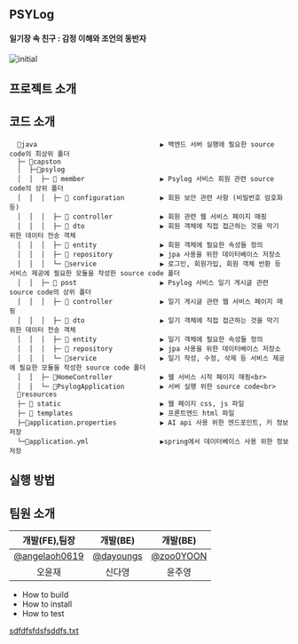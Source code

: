 ## PSYLog
#### 일기장 속 친구 : 감정 이해와 조언의 동반자
![initial](https://github.com/dayoungs/psylog/assets/113420912/42984dae-87a5-4cee-8e58-491ee28dfc10)
  <br>

## 프로젝트 소개

## 코드 소개
```
  📂java                               ▶︎ 백엔드 서버 실행에 필요한 source code의 최상위 폴더
  ├─ 📂capston
  │  ├─📂psylog
  │  │  ├─ 📂 member                   ▶︎ Psylog 서비스 회원 관련 source code의 상위 폴더
  │  │  │  ├─ 📂 configuration         ▶︎ 회원 보안 관련 사항 (비밀번호 암호화 등)
  │  │  │  ├─ 📂 controller            ▶︎ 회원 관련 웹 서비스 페이지 매핑
  │  │  │  ├─ 📂 dto                   ▶︎ 회원 객체에 직접 접근하는 것을 막기 위한 데이터 전송 객체
  │  │  │  ├─ 📂 entity                ▶︎ 회원 객체에 필요한 속성들 정의
  │  │  │  ├─ 📂 repository            ▶︎ jpa 사용을 위한 데이터베이스 저장소
  │  │  │  └─ 📂service                ▶︎ 로그인, 회원가입, 회원 객체 반환 등 서비스 제공에 필요한 모듈을 작성한 source code 폴더
  │  │  ├─ 📂 post                     ▶︎ Psylog 서비스 일기 게시글 관련 source code의 상위 폴더
  │  │  │  ├─ 📂 controller            ▶︎ 일기 게시글 관련 웹 서비스 페이지 매핑
  │  │  │  ├─ 📂 dto                   ▶︎ 일기 객체에 직접 접근하는 것을 막기 위한 데이터 전송 객체
  │  │  │  ├─ 📂 entity                ▶︎ 일기 객체에 필요한 속성들 정의
  │  │  │  ├─ 📂 repository            ▶︎ jpa 사용을 위한 데이터베이스 저장소
  │  │  │  └─ 📂service                ▶︎ 일기 작성, 수정, 삭제 등 서비스 제공에 필요한 모듈을 작성한 source code 폴더
  │  │  ├─ 🔵HomeController            ▶︎ 웹 서비스 시작 페이지 매핑<br>
  │  │  └─ 🔵PsylogApplication         ▶︎ 서버 실행 위한 source code<br>
  📂resources
  ├─ 📂 static                         ▶︎ 웹 페이지 css, js 파일
  ├─ 📂 templates                      ▶︎ 프론트엔드 html 파일
  ├─🌿application.properties           ▶︎ AI api 사용 위한 엔드포인트, 키 정보 저장
  └─🌿application.yml                  ▶︎spring에서 데이터베이스 사용 위한 정보 저장
```

## 실행 방법

## 팀원 소개
|**개발(FE),팀장**|**개발(BE)**|**개발(BE)**|
|:---:|:---:|:---:|
|[@angelaoh0619](https://github.com/angelaoh0619)|[@dayoungs](https://github.com/dayoungs)|[@zoo0YOON](https://github.com/zoo0YOON)|
|오윤재|신다영|윤주영|



- How to build
- How to install
- How to test


[sdfdfsfdsfsddfs.txt](https://github.com/user-attachments/files/15880057/sdfdfsfdsfsddfs.txt)
